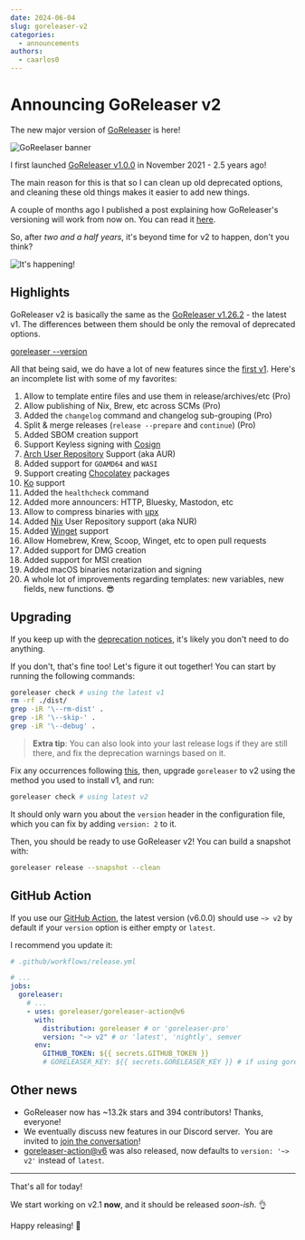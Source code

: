 ```yaml
---
date: 2024-06-04
slug: goreleaser-v2
categories:
  - announcements
authors:
  - caarlos0
---
```


# Announcing GoReleaser v2

The new major version of [GoReleaser][gorel] is here!

<!-- more -->

![GoReelaser banner](https://carlosbecker.com/posts/goreleaser-v2/header.png)

I first launched [GoReleaser v1.0.0][v1] in November 2021 - 2.5 years ago!

The main reason for this is that so I can clean up old deprecated options, and
cleaning these old things makes it easier to add new things.

A couple of months ago I published a post explaining how GoReleaser's versioning
will work from now on.
You can read it [here][versioning].

So, after _two and a half years_, it's beyond time for v2 to happen, don't you
think?

![It's happening!](https://carlosbecker.com/posts/goreleaser-v2/happening.gif)

## Highlights

GoReleaser v2 is basically the same as the [GoReleaser v1.26.2][last-v1] - the
latest v1.
The differences between them should be only the removal of deprecated options.

[goreleaser --version](https://carlosbecker.com/posts/goreleaser-v2/pro.png)

All that being said, we do have a lot of new features since the [first v1][v1].
Here's an incomplete list with some of my favorites:

1. Allow to template entire files and use them in release/archives/etc (Pro)
1. Allow publishing of Nix, Brew, etc across SCMs (Pro)
1. Added the `changelog` command and changelog sub-grouping (Pro)
1. Split & merge releases (`release --prepare` and `continue`) (Pro)
1. Added SBOM creation support
1. Support Keyless signing with [Cosign][]
1. [Arch User Repository][aur] Support (aka AUR)
1. Added support for `GOAMD64` and `WASI`
1. Support creating [Chocolatey][] packages
1. [Ko][ko] support
1. Added the `healthcheck` command
1. Added more announcers: HTTP, Bluesky, Mastodon, etc
1. Allow to compress binaries with [upx][]
1. Added [Nix][nix] User Repository support (aka NUR)
1. Added [Winget][winget] support
1. Allow Homebrew, Krew, Scoop, Winget, etc to open pull requests
1. Added support for DMG creation
1. Added support for MSI creation
1. Added macOS binaries notarization and signing
1. A whole lot of improvements regarding templates: new variables, new fields,
   new functions. 😎

## Upgrading

If you keep up with the [deprecation notices][notices], it's likely you don't
need to do anything.

If you don't, that's fine too! Let's figure it out together!
You can start by running the following commands:

```sh
goreleaser check # using the latest v1
rm -rf ./dist/
grep -iR '\--rm-dist' .
grep -iR '\--skip-' .
grep -iR '\--debug' .
```

> **Extra tip**: You can also look into your last release logs if they are
> still there, and fix the deprecation warnings based on it.

Fix any occurrences following [this][notices], then, upgrade `goreleaser` to v2
using the method you used to install v1, and run:

```sh
goreleaser check # using latest v2
```

It should only warn you about the `version` header in the configuration file,
which you can fix by adding `version: 2` to it.

Then, you should be ready to use GoReleaser v2!
You can build a snapshot with:

```sh
goreleaser release --snapshot --clean
```

## GitHub Action

If you use our [GitHub Action][action], the latest version (v6.0.0) should
use `~> v2` by default if your `version` option is either empty or `latest`.

I recommend you update it:

```yaml
# .github/workflows/release.yml

# ...
jobs:
  goreleaser:
    # ...
    - uses: goreleaser/goreleaser-action@v6
      with:
        distribution: goreleaser # or 'goreleaser-pro'
        version: "~> v2" # or 'latest', 'nightly', semver
      env:
        GITHUB_TOKEN: ${{ secrets.GITHUB_TOKEN }}
        # GORELEASER_KEY: ${{ secrets.GORELEASER_KEY }} # if using goreleaser-pro
```

## Other news

- GoReleaser now has ~13.2k stars and 394 contributors! Thanks, everyone!
- We eventually discuss new features in our Discord server. 
  You are invited to [join the conversation][discord]!
- [goreleaser-action@v6](https://github.com/goreleaser/goreleaser-action/releases/tag/v6.0.0)
  was also released, now defaults to `version: '~> v2'` instead of `latest`.

---

That's all for today!

We start working on v2.1 **now**, and it should be released _soon-ish_. 👌

Happy releasing! 🚀

[action]: https://github.com/goreleaser/goreleaser-action
[versioning]: https://goreleaser.com/blog/release-cadence/
[gorel]: https://goreleaser.com
[upx]: https://upx.github.io
[Chocolatey]: https://chocolatey.org
[ko]: https://ko.build
[winget]: https://learn.microsoft.com/en-us/windows/package-manager/winget/
[nix]: https://nixos.org
[aur]: http://aur.archlinux.org
[Cosign]: https://github.com/sigstore/cosign
[last-v1]: https://goreleaser.com/blog/goreleaser-v1.26
[v1]: https://goreleaser.com/blog/goreleaser-v1
[discord]: https://goreleaser.com/discord
[notices]: https://goreleaser.com/deprecations/#removed-in-v2
